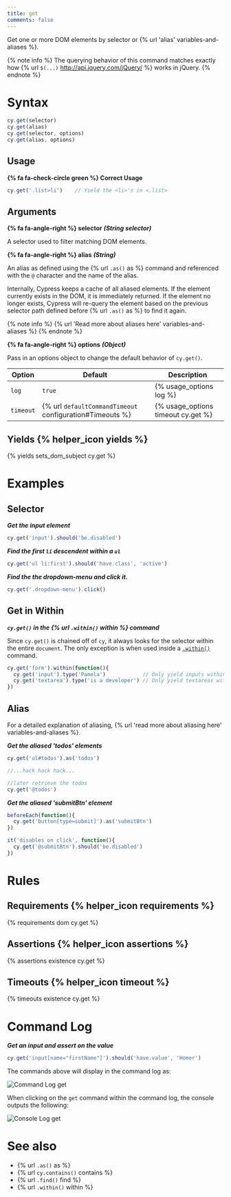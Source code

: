 ```yaml
---
title: get
comments: false
---
```


Get one or more DOM elements by selector or {% url 'alias' variables-and-aliases %}.

{% note info %}
The querying behavior of this command matches exactly how {% url `$(...)` http://api.jquery.com/jQuery/ %} works in jQuery.
{% endnote %}

# Syntax

```javascript
cy.get(selector)
cy.get(alias)
cy.get(selector, options)
cy.get(alias, options)
```

## Usage

**{% fa fa-check-circle green %} Correct Usage**

```javascript
cy.get('.list>li')    // Yield the <li>'s in <.list>
```

## Arguments

**{% fa fa-angle-right %} selector** ***(String selector)***

A selector used to filter matching DOM elements.

**{% fa fa-angle-right %} alias** ***(String)***

An alias as defined using the {% url `.as()` as %} command and referenced with the `@` character and the name of the alias.

Internally, Cypress keeps a cache of all aliased elements.  If the element currently exists in the DOM, it is immediately returned.  If the element no longer exists, Cypress will re-query the element based on the previous selector path defined before {% url `.as()` as %} to find it again.

{% note info %}
{% url 'Read more about aliases here' variables-and-aliases %}
{% endnote %}

**{% fa fa-angle-right %} options** ***(Object)***

Pass in an options object to change the default behavior of `cy.get()`.

Option | Default | Description
--- | --- | ---
`log` | `true` | {% usage_options log %}
`timeout` | {% url `defaultCommandTimeout` configuration#Timeouts %} | {% usage_options timeout cy.get %}

## Yields {% helper_icon yields %}

{% yields sets_dom_subject cy.get %}

# Examples

## Selector

***Get the input element***

```javascript
cy.get('input').should('be.disabled')
```

***Find the first `li` descendent within a `ul`***

```javascript
cy.get('ul li:first').should('have.class', 'active')
```

***Find the the dropdown-menu and click it.***

```javascript
cy.get('.dropdown-menu').click()
```

## Get in Within

***`cy.get()` in the {% url `.within()` within %} command***

Since `cy.get()` is chained off of `cy`, it always looks for the selector within the entire `document`. The only exception is when used inside a [`.within()`]() command.

```javascript
cy.get('form').within(function(){
  cy.get('input').type('Pamela')            // Only yield inputs within form
  cy.get('textarea').type('is a developer') // Only yield textareas within form
})
```

## Alias

For a detailed explanation of aliasing, {% url 'read more about aliasing here' variables-and-aliases %}.

***Get the aliased 'todos' elements***

```javascript
cy.get('ul#todos').as('todos')

//...hack hack hack...

//later retrieve the todos
cy.get('@todos')
```

***Get the aliased 'submitBtn' element***

```javascript
beforeEach(function(){
  cy.get('button[type=submit]').as('submitBtn')
})

it('disables on click', function(){
  cy.get('@submitBtn').should('be.disabled')
})
```

# Rules

## Requirements {% helper_icon requirements %}

{% requirements dom cy.get %}

## Assertions {% helper_icon assertions %}

{% assertions existence cy.get %}

## Timeouts {% helper_icon timeout %}

{% timeouts existence cy.get %}

# Command Log

***Get an input and assert on the value***

```javascript
cy.get('input[name="firstName"]').should('have.value', 'Homer')
```

The commands above will display in the command log as:

![Command Log get](/img/api/get/get-element-and-make-an-assertion.png)

When clicking on the `get` command within the command log, the console outputs the following:

![Console Log get](/img/api/get/console-log-get-command-and-elements-found.png)

# See also

- {% url `.as()` as %}
- {% url `cy.contains()` contains %}
- {% url `.find()` find %}
- {% url `.within()` within %}
